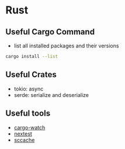 # Rust

## Useful Cargo Command
- list all installed packages and their versions
```bash
cargo install --list
```

## Useful Crates
- tokio: async
- serde: serialize and deserialize

## Useful tools
- [cargo-watch](https://github.com/watchexec/cargo-watch)
- [nextest](https://github.com/nextest-rs/nextest)
- [sccache](https://github.com/mozilla/sccache)

